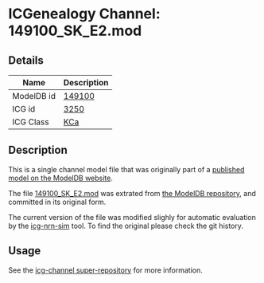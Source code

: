 # ICGenealogy Channel: 149100\_SK\_E2.mod

## Details

Name | Description
---- | -----------
ModelDB id | [149100](http://senselab.med.yale.edu/ModelDB/ShowModel.cshtml?model=149100)
ICG id | [3250](http://icg.neurotheory.ox.ac.uk/channels/5/3250)
ICG Class | [KCa](http://icg.neurotheory.ox.ac.uk/channels/5)

## Description

This is a single channel model file that was originally part of a [published model on the ModelDB website](http://senselab.med.yale.edu/ModelDB/ShowModel.cshtml?model=149100).


The file [149100\_SK\_E2.mod](149100_SK_E2.mod) was extrated from [the ModelDB repository](http://senselab.med.yale.edu/ModelDB/ShowModel.cshtml?model=149100), and committed in its original form.

The current version of the file was modified slighly for automatic evaluation by the [icg-nrn-sim](https://github.com/icgenealogy/icg-nrn-sim) tool. To find the original please check the git history.


## Usage

See the [icg-channel super-repository](https://github.com/icgenealogy/icg-channels) for more information.